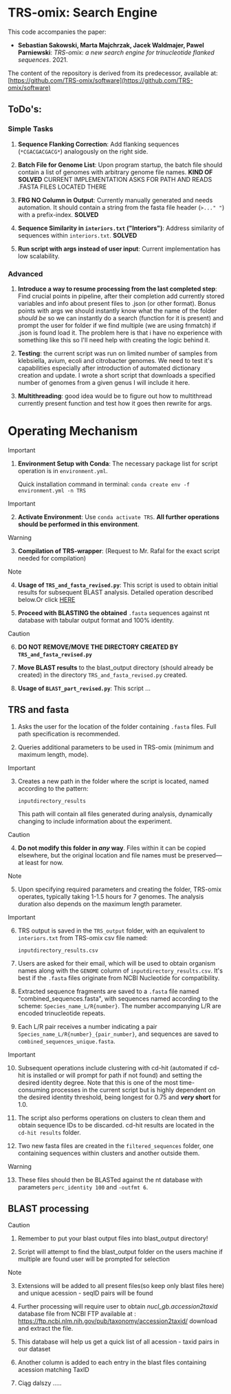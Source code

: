 # TRS-omix: Search Engine

This code accompanies the paper:

- **Sebastian Sakowski, Marta Majchrzak, Jacek Waldmajer, Pawel Parniewski**: *TRS-omix: a new search engine for trinucleotide flanked sequences*. 2021.

The content of the repository is derived from its predecessor, available at:
[https://github.com/TRS-omix/software](https://github.com/TRS-omix/software)

## ToDo's:

### Simple Tasks

1. **Sequence Flanking Correction**: Add flanking sequences (`*CGACGACGACG*`) analogously on the right side. 

2. **Batch File for Genome List**: Upon program startup, the batch file should contain a list of genomes with arbitrary genome file names. **KIND OF SOLVED** CURRENT IMPLEMENTATION ASKS FOR PATH AND READS .FASTA FILES LOCATED THERE 

3. **FRG NO Column in Output**: Currently manually generated and needs automation. It should contain a string from the fasta file header (`>..." "`) with a prefix-index. **SOLVED**

4. **Sequence Similarity in `interiors.txt` ("Interiors")**: Address similarity of sequences within `interiors.txt`. **SOLVED**

5. **Run script with args instead of user input**: Current implementation has low scalability.

### Advanced

1. **Introduce a way to resume processing from the last completed step**: Find crucial points in pipeline, after their completion add currently stored variables and info about present files to .json (or other format). Bonus points with args we should instantly know what the name of the folder *should be* so we can instantly do a search (function for it is present) and prompt the user for folder if we find multiple (we are using fnmatch) if .json is found load it. The problem here is that i have no experience with something like this so I'll need help with creating the logic behind it. 

2. **Testing**: the current script was run on limited number of samples from klebsiella, avium, ecoli and citrobacter genomes. We need to test it's capabilities especially after introduction of automated dictionary creation and update. I wrote a short script that downloads a specified number of genomes from a given genus I will include it here. 

3. **Multithreading**: good idea would be to figure out how to multithread currently present function and test how it goes then rewrite for args.

# Operating Mechanism

> [!IMPORTANT]
> 1. **Environment Setup with Conda**: The necessary package list for script operation is in `environment.yml`.
>    
>    Quick installation command in terminal: `conda create env -f environment.yml -n TRS`

> [!IMPORTANT]
> 2. **Activate Environment**: Use `conda activate TRS`. **All further operations should be performed in this environment**.

> [!WARNING]
> 3. **Compilation of TRS-wrapper**: (Request to Mr. Rafal for the exact script needed for compilation)

> [!NOTE]
> 4. **Usage of `TRS_and_fasta_revised.py`**: This script is used to obtain initial results for subsequent BLAST analysis. Detailed operation described below.Or click [HERE](#trs-and-fasta)

5. **Proceed with BLASTING the obtained** `.fasta` sequences against nt database with tabular output format and 100% identity.

> [!CAUTION]
> 6. **DO NOT REMOVE/MOVE THE DIRECTORY CREATED BY `TRS_and_fasta_revised.py`**

7. **Move BLAST results** to the blast_output directory (should already be created) in the directory `TRS_and_fasta_revised.py` created.

8. **Usage of `BLAST_part_revised.py`**: This script ...

## TRS and fasta

1. Asks the user for the location of the folder containing `.fasta` files. Full path specification is recommended.

2. Queries additional parameters to be used in TRS-omix (minimum and maximum length, mode).

> [!IMPORTANT]
> 3. Creates a new path in the folder where the script is located, named according to the pattern:
>    
>    `inputdirectory_results`
>    
>    This path will contain all files generated during analysis, dynamically changing to include information about the experiment.

> [!CAUTION]
> 4. **Do not modify this folder in _any_ way**. Files within it can be copied elsewhere, but the original location and file names must be preserved—at least for now.

> [!NOTE]
> 5. Upon specifying required parameters and creating the folder, TRS-omix operates, typically taking 1-1.5 hours for 7 genomes. The analysis duration also depends on the maximum length parameter.

> [!IMPORTANT]
> 6. TRS output is saved in the `TRS_output` folder, with an equivalent to `interiors.txt` from TRS-omix csv file named:
>    
>    `inputdirectory_results.csv`

7. Users are asked for their email, which will be used to obtain organism names along with the `GENOME` column of `inputdirectory_results.csv`. It's best if the `.fasta` files originate from NCBI Nucleotide for compatibility.

8. Extracted sequence fragments are saved to a `.fasta` file named "combined_sequences.fasta", with sequences named according to the scheme: `Species_name_L/R{number}`. The number accompanying L/R are encoded trinucleotide repeats.

9. Each L/R pair receives a number indicating a pair `Species_name_L/R{number}_{pair_number}`, and sequences are saved to `combined_sequences_unique.fasta`.

> [!IMPORTANT]
> 10. Subsequent operations include clustering with cd-hit (automated if cd-hit is installed or will prompt for path if not found) and setting the desired identity degree.
>     Note that this is one of the most time-consuming processes in the current script but is highly dependent on the desired identity threshold, being longest for 0.75 and **_very_ short** for 1.0.

11. The script also performs operations on clusters to clean them and obtain sequence IDs to be discarded. cd-hit results are located in the `cd-hit results` folder.

12. Two new fasta files are created in the `filtered_sequences` folder, one containing sequences within clusters and another outside them.

> [!WARNING]
> 13. These files should then be BLASTed against the nt database with parameters `perc_identity 100` and `-outfmt 6`.


## BLAST processing

> [!CAUTION]
> 1. Remember to put your blast output files into blast_output directory!

2. Script will attempt to find the blast_output folder on the users machine if multiple are found user will be prompted for selection

> [!NOTE]
> 3. Extensions will be added to all present files(so keep only blast files here) and unique acession - seqID pairs will be found

4. Further processing will require user to obtain *nucl_gb.accession2taxid* database file from NCBI FTP available at : https://ftp.ncbi.nlm.nih.gov/pub/taxonomy/accession2taxid/ download and extract the file. 

5. This database will help us get a quick list of all acession - taxid pairs in our dataset

6. Another column is added to each entry in the blast files containing acession matching TaxID
7. Ciąg dalszy .....

